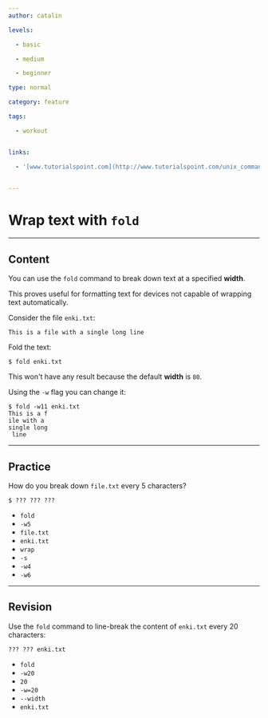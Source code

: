 ```yaml
---
author: catalin

levels:

  - basic

  - medium

  - beginner

type: normal

category: feature

tags:

  - workout


links:

  - '[www.tutorialspoint.com](http://www.tutorialspoint.com/unix_commands/fold.htm){website}'


---
```


# Wrap text with `fold`

---
## Content

You can use the `fold` command to break down text at a specified **width**.

 This proves useful for formatting text for devices not capable of wrapping text automatically.

Consider the file `enki.txt`:
```
This is a file with a single long line
```

Fold the text:
```
$ fold enki.txt
```
This won't have any result because the default **width** is `80`.

Using the `-w` flag you can change it:
```
$ fold -w11 enki.txt
This is a f
ile with a
single long
 line
```

---
## Practice

How do you break down `file.txt` every 5 characters?
```
$ ??? ??? ???
```

* `fold`
* `-w5`
* `file.txt`
* `enki.txt`
* `wrap`
* `-s`
* `-w4`
* `-w6`

---
## Revision

Use the `fold` command to line-break the content of `enki.txt` every 20 characters:
```
??? ??? enki.txt

```

* `fold`
* `-w20`
* `20`
* `-w=20`
* `--width`
* `enki.txt`

